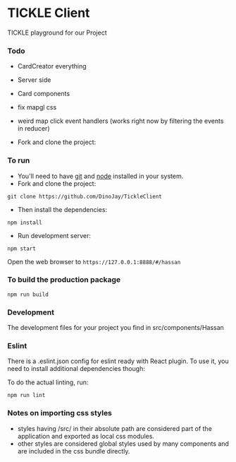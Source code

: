 # TICKLE Client

TICKLE playground for our Project

### Todo
* CardCreator everything
* Server side
* Card components
* fix mapgl css
* weird map click event handlers (works right now by filtering the events in reducer)


* Fork and clone the project:

### To run

* You'll need to have [git](https://git-scm.com/) and [node](https://nodejs.org/en/) installed in your system.
* Fork and clone the project:

```
git clone https://github.com/DinoJay/TickleClient
```

* Then install the dependencies:

```
npm install
```

* Run development server:

```
npm start
```

Open the web browser to `https://127.0.0.1:8888/#/hassan`

### To build the production package

```
npm run build
```


### Development
The development files for your project you find in src/components/Hassan

### Eslint
There is a .eslint.json config for eslint ready with React plugin.
To use it, you need to install additional dependencies though:

To do the actual linting, run:

```
npm run lint
```

### Notes on importing css styles
* styles having /src/ in their absolute path are considered part of the application and exported as local css modules.
* other styles are considered global styles used by many components and are included in the css bundle directly.


